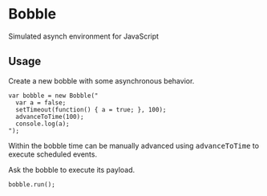 Bobble
=

Simulated asynch environment for JavaScript

Usage
-

Create a new bobble with some asynchronous behavior.

    var bobble = new Bobble("
      var a = false;
      setTimeout(function() { a = true; }, 100);
      advanceToTime(100);
      console.log(a);
    ");
    
Within the bobble time can be manually advanced using <tt>advanceToTime</tt> to execute scheduled events.

Ask the bobble to execute its payload.

    bobble.run();
